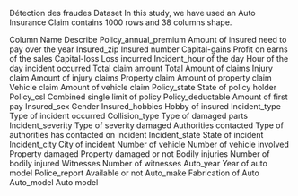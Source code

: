 Détection des fraudes 
Dataset
In this study, we have used an Auto Insurance Claim contains 1000 rows and 38 columns shape.

Column Name	Describe
Policy_annual_premium	Amount of insured need to pay over the year
Insured_zip	Insured number
Capital-gains	Profit on earns of the sales
Capital-loss	Loss incurred
Incident_hour of the day	Hour of the day incident occurred
Total claim amount	Total Amount of claims
Injury claim	Amount of injury claims
Property claim	Amount of property claim
Vehicle claim	Amount of vehicle claim
Policy_state	State of policy holder
Policy_csl	Combined single limit of policy
Policy_deductable	Amount of first pay
Insured_sex	Gender
Insured_hobbies	Hobby of insured
Incident_type	Type of incident occurred
Collision_type	Type of damaged parts
Incident_severity	Type of severity damaged
Authorities contacted	Type of authorities has contacted on incident
Incident_state	State of incident
Incident_city	City of incident
Number of vehicle	Number of vehicle involved
Property damaged	Property damaged or not
Bodily injuries	Number of bodily injured
Witnesses	Number of witnesses
Auto_year	Year of auto model
Police_report	Available or not
Auto_make	Fabrication of Auto
Auto_model	Auto model

```python

```
